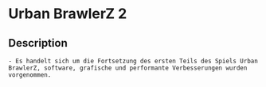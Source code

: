 # Urban BrawlerZ 2

## Description

    - Es handelt sich um die Fortsetzung des ersten Teils des Spiels Urban BrawlerZ, software, grafische und performante Verbesserungen wurden vorgenommen.

